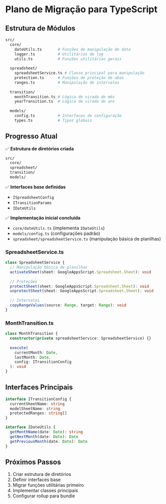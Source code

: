 # Plano de Migração para TypeScript

## Estrutura de Módulos

```bash
src/
  core/
    dateUtils.ts       # Funções de manipulação de data
    logger.ts          # Utilitários de log
    utils.ts           # Funções utilitárias gerais
  
  spreadsheet/
    spreadsheetService.ts # Classe principal para manipulação
    protection.ts      # Funções de proteção de abas
    ranges.ts          # Manipulação de intervalos
  
  transition/
    monthTransition.ts # Lógica de virada de mês
    yearTransition.ts  # Lógica de virada de ano
  
  models/
    config.ts          # Interfaces de configuração
    types.ts           # Tipos globais
```

## Progresso Atual

✅ **Estrutura de diretórios criada**

```bash
src/
  core/
  spreadsheet/
  transition/
  models/
```

✅ **Interfaces base definidas**

- `ISpreadsheetConfig`
- `ITransitionParams`
- `IDateUtils`

✅ **Implementação inicial concluída**

- `core/dateUtils.ts` (implementa `IDateUtils`)
- `models/config.ts` (configurações padrão)
- `spreadsheet/spreadsheetService.ts` (manipulação básica de planilhas)

### SpreadsheetService.ts

```typescript
class SpreadsheetService {
  // Manipulação básica de planilhas
  activateSheet(sheet: GoogleAppsScript.Spreadsheet.Sheet): void
  
  // Proteções
  protectSheet(sheet: GoogleAppsScript.Spreadsheet.Sheet): void
  unprotectSheet(sheet: GoogleAppsScript.Spreadsheet.Sheet): void
  
  // Intervalos
  copyRangeValues(source: Range, target: Range): void
}
```

### MonthTransition.ts

```typescript
class MonthTransition {
  constructor(private spreadsheetService: SpreadsheetService) {}
  
  execute(
    currentMonth: Date,
    lastMonth: Date,
    config: ITransitionConfig
  ): void
}
```

## Interfaces Principais

```typescript
interface ITransitionConfig {
  currentSheetName: string
  modelSheetName: string
  protectedRanges: string[]
}

interface IDateUtils {
  getMonthName(date: Date): string
  getNextMonth(date: Date): Date
  getPreviousMonth(date: Date): Date
}
```

## Próximos Passos

1. Criar estrutura de diretórios
2. Definir interfaces base
3. Migrar funções utilitárias primeiro
4. Implementar classes principais
5. Configurar rollup para bundle
